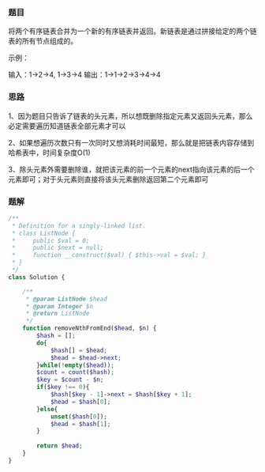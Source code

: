 ### 题目
将两个有序链表合并为一个新的有序链表并返回。新链表是通过拼接给定的两个链表的所有节点组成的。 

示例：

输入：1->2->4, 1->3->4
输出：1->1->2->3->4->4

### 思路
1、因为题目只告诉了链表的头元素，所以想既删除指定元素又返回头元素，那么必定需要遍历知道链表全部元素才可以

2、如果想遍历次数只有一次同时又想消耗时间最短，那么就是把链表内容存储到哈希表中，时间复杂度O(1)

3、除头元素外需要删除谁，就把该元素的前一个元素的next指向该元素的后一个元素即可；对于头元素则直接将该头元素删除返回第二个元素即可

### 题解
```php
/**
 * Definition for a singly-linked list.
 * class ListNode {
 *     public $val = 0;
 *     public $next = null;
 *     function __construct($val) { $this->val = $val; }
 * }
 */
class Solution {

    /**
     * @param ListNode $head
     * @param Integer $n
     * @return ListNode
     */
    function removeNthFromEnd($head, $n) {
        $hash = [];
        do{
            $hash[] = $head;
            $head = $head->next;
        }while(!empty($head));
        $count = count($hash);
        $key = $count - $n;
        if($key !== 0){
            $hash[$key - 1]->next = $hash[$key + 1];
            $head = $hash[0];
        }else{
            unset($hash[0]);
            $head = $hash[1];
        }
        
        return $head;
    }
}
```
